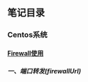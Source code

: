 ## 笔记目录

### Centos系统
[firewallUrl]: [https://github.com/jiangwhua15/soft_install/blob/main/firewall.md]
####  [Firewall使用](https://github.com/jiangwhua15/soft_install/blob/main/firewall.md)
##### 一、端口转发(firewallUrl)

